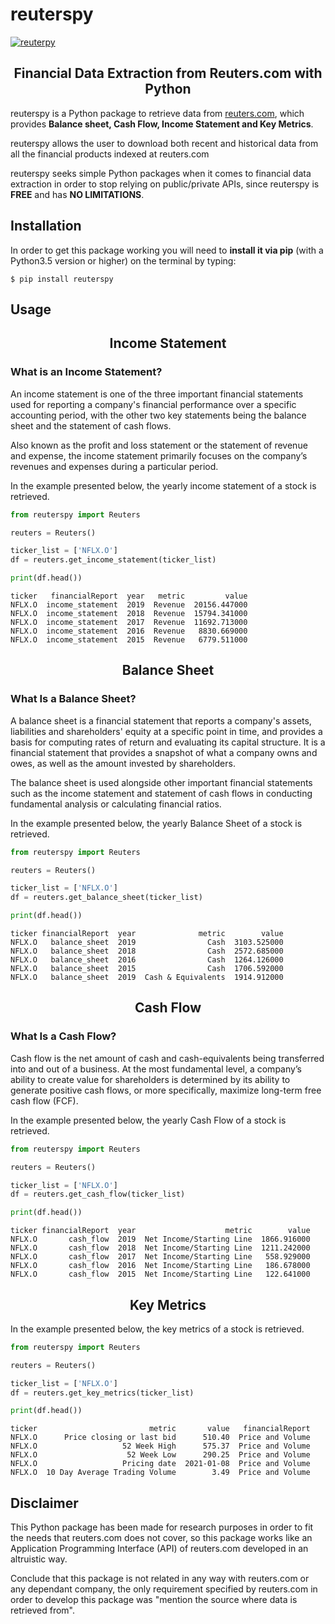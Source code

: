 # reuterspy
[![reuterpy](https://img.shields.io/pypi/dm/reuterspy?color=blue&label=installs)](README.md)
<h2 align="center">Financial Data Extraction from Reuters.com with Python</h2>

reuterspy is a Python package to retrieve data from [reuters.com](https://www.reuters.com/), which provides **Balance sheet, Cash Flow, Income Statement and Key Metrics**.

reuterspy allows the user to download both recent and historical data from all the financial products indexed at reuters.com

reuterspy seeks simple Python packages when it comes to financial data extraction in order to stop relying on public/private APIs, since reuterspy is **FREE** and has **NO LIMITATIONS**. 

## Installation

In order to get this package working you will need to **install it via pip** (with a Python3.5 version or higher) on the terminal by typing:

``$ pip install reuterspy``

## Usage


<h2 align="center">Income Statement</h2>

 <h3>What is an Income Statement?</h3>
 
An income statement is one of the three important financial statements used for reporting a company's financial performance over a specific accounting period, with the other two key statements being the balance sheet and the statement of cash flows.

Also known as the profit and loss statement or the statement of revenue and expense, the income statement primarily focuses on the company’s revenues and expenses during a particular period.

In the example presented below, the yearly income statement of a stock is retrieved.

```python
from reuterspy import Reuters

reuters = Reuters()

ticker_list = ['NFLX.O']
df = reuters.get_income_statement(ticker_list)

print(df.head())
```
```{r, engine='python', count_lines}
ticker   financialReport  year   metric         value
NFLX.O  income_statement  2019  Revenue  20156.447000
NFLX.O  income_statement  2018  Revenue  15794.341000
NFLX.O  income_statement  2017  Revenue  11692.713000
NFLX.O  income_statement  2016  Revenue   8830.669000
NFLX.O  income_statement  2015  Revenue   6779.511000
```

<h2 align="center">Balance Sheet</h2>

 <h3>What Is a Balance Sheet?</h3>
 
A balance sheet is a financial statement that reports a company's assets, liabilities and shareholders' equity at a specific point in time, and provides a basis for computing rates of return and evaluating its capital structure. It is a financial statement that provides a snapshot of what a company owns and owes, as well as the amount invested by shareholders.

The balance sheet is used alongside other important financial statements such as the income statement and statement of cash flows in conducting fundamental analysis or calculating financial ratios.

In the example presented below, the yearly Balance Sheet of a stock is retrieved.

```python
from reuterspy import Reuters

reuters = Reuters()

ticker_list = ['NFLX.O']
df = reuters.get_balance_sheet(ticker_list)

print(df.head())
```
```{r, engine='python', count_lines}
ticker financialReport  year              metric        value
NFLX.O   balance_sheet  2019                Cash  3103.525000
NFLX.O   balance_sheet  2018                Cash  2572.685000
NFLX.O   balance_sheet  2016                Cash  1264.126000
NFLX.O   balance_sheet  2015                Cash  1706.592000
NFLX.O   balance_sheet  2019  Cash & Equivalents  1914.912000
```

<h2 align="center">Cash Flow</h2>

 <h3>What Is a Cash Flow?</h3>
 
Cash flow is the net amount of cash and cash-equivalents being transferred into and out of a business. At the most fundamental level, a company’s ability to create value for shareholders is determined by its ability to generate positive cash flows, or more specifically, maximize long-term free cash flow (FCF).

In the example presented below, the yearly Cash Flow of a stock is retrieved.


```python
from reuterspy import Reuters

reuters = Reuters()

ticker_list = ['NFLX.O']
df = reuters.get_cash_flow(ticker_list)

print(df.head())
```
```{r, engine='python', count_lines}
ticker financialReport  year                    metric        value
NFLX.O       cash_flow  2019  Net Income/Starting Line  1866.916000
NFLX.O       cash_flow  2018  Net Income/Starting Line  1211.242000
NFLX.O       cash_flow  2017  Net Income/Starting Line   558.929000
NFLX.O       cash_flow  2016  Net Income/Starting Line   186.678000
NFLX.O       cash_flow  2015  Net Income/Starting Line   122.641000
```

<h2 align="center">Key Metrics</h2>

In the example presented below, the key metrics of a stock is retrieved.

```python
from reuterspy import Reuters

reuters = Reuters()

ticker_list = ['NFLX.O']
df = reuters.get_key_metrics(ticker_list)

print(df.head())
```
```{r, engine='python', count_lines}
ticker                         metric       value   financialReport
NFLX.O      Price closing or last bid      510.40  Price and Volume
NFLX.O                   52 Week High      575.37  Price and Volume
NFLX.O                    52 Week Low      290.25  Price and Volume
NFLX.O                   Pricing date  2021-01-08  Price and Volume
NFLX.O  10 Day Average Trading Volume        3.49  Price and Volume
```

## Disclaimer
This Python package has been made for research purposes in order to fit the needs that reuters.com does not cover, so this package works like an Application Programming Interface (API) of reuters.com developed in an altruistic way.

Conclude that this package is not related in any way with reuters.com or any dependant company, the only requirement specified by reuters.com in order to develop this package was "mention the source where data is retrieved from".
